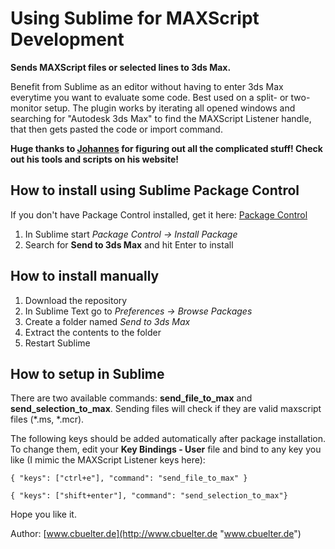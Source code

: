 Using Sublime for MAXScript Development
================

**Sends MAXScript files or selected lines to 3ds Max.**

Benefit from Sublime as an editor without having to enter 3ds Max everytime you want to evaluate some code. Best used on a split- or two-monitor setup. The plugin works by iterating all opened windows and searching for "Autodesk 3ds Max" to find the MAXScript Listener handle, that then gets pasted the code or import command.

**Huge thanks to [Johannes](http://alfastuff.wordpress.com "Johannes") for figuring out all the
complicated stuff! Check out his tools and scripts on his website!**


How to install using Sublime Package Control
------------------
If you don't have Package Control installed, get it here: [Package Control](https://sublime.wbond.net/installation#st2 "https://sublime.wbond.net/installation#st2")

1. In Sublime start *Package Control -> Install Package*
2. Search for **Send to 3ds Max** and hit Enter to install

How to install manually
------------------
1. Download the repository
2. In Sublime Text go to *Preferences -> Browse Packages*
3. Create a folder named *Send to 3ds Max*
4. Extract the contents to the folder
5. Restart Sublime

How to setup in Sublime
------------------
There are two available commands: **send_file_to_max** and **send_selection_to_max**.
Sending files will check if they are valid maxscript files (*.ms, *.mcr).

The following keys should be added automatically after package installation.
To change them, edit your **Key Bindings - User** file and bind to any key you like (I mimic the MAXScript Listener keys here):

```{ "keys": ["ctrl+e"], "command": "send_file_to_max" }```

```{ "keys": ["shift+enter"], "command": "send_selection_to_max"}```

Hope you like it.



Author: [www.cbuelter.de](http://www.cbuelter.de "www.cbuelter.de")